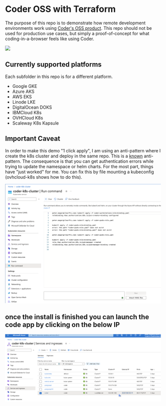 # Coder OSS with Terraform

The purpose of this repo is to demonstrate how remote development environments work using [Coder's OSS product](https://github.com/coder/coder). This repo should not be used for production use cases, but simply a proof-of-concept for what coding-in-a-browser feels like using Coder.

<img src="docs/vscode.png" width="300">

## Currently supported platforms

Each subfolder in this repo is for a different platform.

* Google GKE 
* Azure AKS
* AWS EKS
* Linode LKE
* DigitalOcean DOKS
* IBMCloud K8s
* OVHCloud K8s
* Scaleway K8s Kapsule


## Important Caveat

In order to make this demo "1 click apply", I am using an anti-pattern where I create the k8s cluster and deploy in the same repo. This is a [known](https://registry.terraform.io/providers/hashicorp/kubernetes/latest/docs#stacking-with-managed-kubernetes-cluster-resources) anti-pattern. The consequence is that you can get authentication errors while trying to update the namespace or helm charts. For the most part, things have "just worked" for me. You can fix this by file mounting a kubeconfig (ovhcloud-k8s shows how to do this).

![zure kubcert image](./docs/image.png)

## once the install is finished you can launch the code app by clicking on the below IP

![Alt text](./docs/image-1.png)
